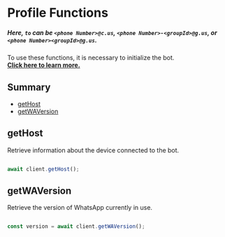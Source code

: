 # Profile Functions

##### Here, `to` can be `<phone Number>@c.us`, `<phone Number>-<groupId>@g.us`, or `<phone Number><groupId>@g.us`.

To use these functions, it is necessary to initialize the bot.  
[**Click here to learn more.**](../Getting%20Started/start_bot.html)

## Summary
 - [getHost](#gethost)
 - [getWAVersion](#getWAVersion)

## getHost

Retrieve information about the device connected to the bot.

```javascript

await client.getHost();

```

## getWAVersion

Retrieve the version of WhatsApp currently in use.

```javascript

const version = await client.getWAVersion();

```